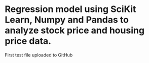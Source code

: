 # Regression model using SciKit Learn, Numpy and Pandas to analyze stock price and housing price data. 
First test file uploaded to GitHub
